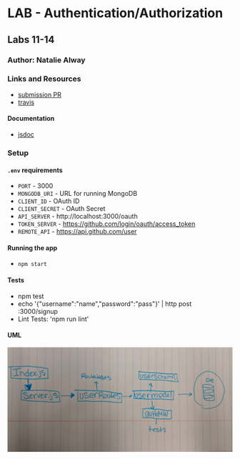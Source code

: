 # LAB - Authentication/Authorization

## Labs 11-14


### Author: Natalie Alway

### Links and Resources
* [submission PR](https://github.com/nataliealway-401-advanced-javascript/auth-auth-app/pull/1)
* [travis](https://www.travis-ci.com/nataliealway-401-advanced-javascript/auth-auth-app)


#### Documentation
* [jsdoc](https://github.com/nataliealway-401-advanced-javascript/auth-auth-app/tree/lab11/docs) 


### Setup
#### `.env` requirements
* `PORT` - 3000
* `MONGODB_URI` - URL for running MongoDB
* `CLIENT_ID` - OAuth ID
* `CLIENT_SECRET` - OAuth Secret
* `API_SERVER` - http://localhost:3000/oauth
* `TOKEN_SERVER` - https://github.com/login/oauth/access_token
* `REMOTE_API` - https://api.github.com/user


#### Running the app
* `npm start`

  
#### Tests
* npm test
* echo '{"username":"name","password":"pass"}' | http post :3000/signup
* Lint Tests: 'npm run lint'


#### UML
![UML Diagram](./assets/authLabUML.jpg)
